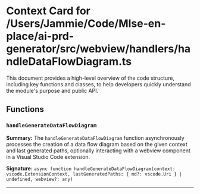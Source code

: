# Context Card for /Users/Jammie/Code/MIse-en-place/ai-prd-generator/src/webview/handlers/handleDataFlowDiagram.ts

This document provides a high-level overview of the code structure, including key functions and classes, to help developers quickly understand the module's purpose and public API.

## Functions

### `handleGenerateDataFlowDiagram`

**Summary:** The `handleGenerateDataFlowDiagram` function asynchronously processes the creation of a data flow diagram based on the given context and last generated paths, optionally interacting with a webview component in a Visual Studio Code extension.

**Signature:** `async function handleGenerateDataFlowDiagram(context: vscode.ExtensionContext, lastGeneratedPaths: { md?: vscode.Uri } | undefined, webview?: any)`

---
